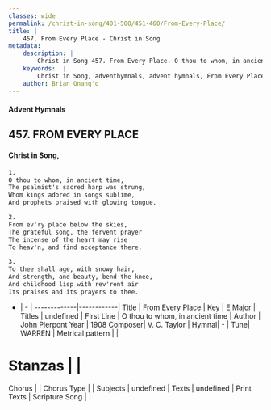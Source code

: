 ```yaml
---
classes: wide
permalink: /christ-in-song/401-500/451-460/From-Every-Place/
title: |
    457. From Every Place - Christ in Song
metadata:
    description: |
        Christ in Song 457. From Every Place. O thou to whom, in ancient time, The psalmist's sacred harp was strung, Whom kings adored in songs sublime, And prophets praised with glowing tongue,
    keywords:  |
        Christ in Song, adventhymnals, advent hymnals, From Every Place, O thou to whom, in ancient time. 
    author: Brian Onang'o
---
```


#### Advent Hymnals
## 457. FROM EVERY PLACE
####  Christ in Song,

```txt
1.
O thou to whom, in ancient time,
The psalmist's sacred harp was strung,
Whom kings adored in songs sublime,
And prophets praised with glowing tongue,

2.
From ev'ry place below the skies,
The grateful song, the fervent prayer
The incense of the heart may rise
To heav'n, and find acceptance there.

3.
To thee shall age, with snowy hair,
And strength, and beauty, bend the knee,
And childhood lisp with rev'rent air
Its praises and its prayers to thee.

```

- |   -  |
-------------|------------|
Title | From Every Place |
Key | E Major |
Titles | undefined |
First Line | O thou to whom, in ancient time |
Author | John Pierpont
Year | 1908
Composer| V. C. Taylor |
Hymnal|  - |
Tune| WARREN |
Metrical pattern | |
# Stanzas |  |
Chorus |  |
Chorus Type |  |
Subjects | undefined |
Texts | undefined |
Print Texts | 
Scripture Song |  |
    
